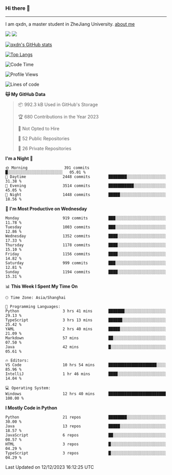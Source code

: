 ### Hi there 👋
---

I am qxdn, a master student in ZheJiang University. [about me](https://qianxu.run/about/)

[![](https://img.shields.io/badge/blog-qxdn-brightgreen?style=for-the-badge&logo=hexo)](https://qianxu.run) [![](https://img.shields.io/badge/bilibili-qxdn-ff69b4?style=for-the-badge&logo=Bilibili)](https://space.bilibili.com/11674667)


[![qxdn's GitHub stats](https://github-readme-stats.vercel.app/api?username=qxdn&count_private=true&show_icons=true)](https://github.com/qxdn)

[![Top Langs](https://github-readme-stats.vercel.app/api/top-langs/?username=qxdn&layout=compact)](https://github.com/qxdn)

<!--START_SECTION:waka-->
![Code Time](http://img.shields.io/badge/Code%20Time-1%2C327%20hrs%203%20mins-blue)

![Profile Views](http://img.shields.io/badge/Profile%20Views-9-blue)

![Lines of code](https://img.shields.io/badge/From%20Hello%20World%20I%27ve%20Written-10.7%20million%20lines%20of%20code-blue)

**🐱 My GitHub Data** 

> 📦 992.3 kB Used in GitHub's Storage 
 > 
> 🏆 680 Contributions in the Year 2023
 > 
> 🚫 Not Opted to Hire
 > 
> 📜 52 Public Repositories 
 > 
> 🔑 26 Private Repositories 
 > 
**I'm a Night 🦉** 

```text
🌞 Morning                391 commits         █░░░░░░░░░░░░░░░░░░░░░░░░   05.01 % 
🌆 Daytime                2448 commits        ████████░░░░░░░░░░░░░░░░░   31.38 % 
🌃 Evening                3514 commits        ███████████░░░░░░░░░░░░░░   45.05 % 
🌙 Night                  1448 commits        █████░░░░░░░░░░░░░░░░░░░░   18.56 % 
```
📅 **I'm Most Productive on Wednesday** 

```text
Monday                   919 commits         ███░░░░░░░░░░░░░░░░░░░░░░   11.78 % 
Tuesday                  1003 commits        ███░░░░░░░░░░░░░░░░░░░░░░   12.86 % 
Wednesday                1352 commits        ████░░░░░░░░░░░░░░░░░░░░░   17.33 % 
Thursday                 1178 commits        ████░░░░░░░░░░░░░░░░░░░░░   15.10 % 
Friday                   1156 commits        ████░░░░░░░░░░░░░░░░░░░░░   14.82 % 
Saturday                 999 commits         ███░░░░░░░░░░░░░░░░░░░░░░   12.81 % 
Sunday                   1194 commits        ████░░░░░░░░░░░░░░░░░░░░░   15.31 % 
```


📊 **This Week I Spent My Time On** 

```text
🕑︎ Time Zone: Asia/Shanghai

💬 Programming Languages: 
Python                   3 hrs 41 mins       ███████░░░░░░░░░░░░░░░░░░   29.13 % 
TypeScript               3 hrs 13 mins       ██████░░░░░░░░░░░░░░░░░░░   25.42 % 
YAML                     2 hrs 40 mins       █████░░░░░░░░░░░░░░░░░░░░   21.09 % 
Markdown                 57 mins             ██░░░░░░░░░░░░░░░░░░░░░░░   07.50 % 
Java                     42 mins             █░░░░░░░░░░░░░░░░░░░░░░░░   05.61 % 

🔥 Editors: 
VS Code                  10 hrs 54 mins      █████████████████████░░░░   85.96 % 
IntelliJ                 1 hr 46 mins        ████░░░░░░░░░░░░░░░░░░░░░   14.04 % 

💻 Operating System: 
Windows                  12 hrs 40 mins      █████████████████████████   100.00 % 
```

**I Mostly Code in Python** 

```text
Python                   21 repos            ████████░░░░░░░░░░░░░░░░░   30.00 % 
Java                     13 repos            █████░░░░░░░░░░░░░░░░░░░░   18.57 % 
JavaScript               6 repos             ██░░░░░░░░░░░░░░░░░░░░░░░   08.57 % 
HTML                     3 repos             █░░░░░░░░░░░░░░░░░░░░░░░░   04.29 % 
TypeScript               3 repos             █░░░░░░░░░░░░░░░░░░░░░░░░   04.29 % 
```




 Last Updated on 12/12/2023 16:12:25 UTC
<!--END_SECTION:waka-->

<!--
**qxdn/qxdn** is a ✨ _special_ ✨ repository because its `README.md` (this file) appears on your GitHub profile.

Here are some ideas to get you started:

- 🔭 I’m currently working on ...
- 🌱 I’m currently learning ...
- 👯 I’m looking to collaborate on ...
- 🤔 I’m looking for help with ...
- 💬 Ask me about ...
- 📫 How to reach me: ...
- 😄 Pronouns: ...
- ⚡ Fun fact: ...
-->

